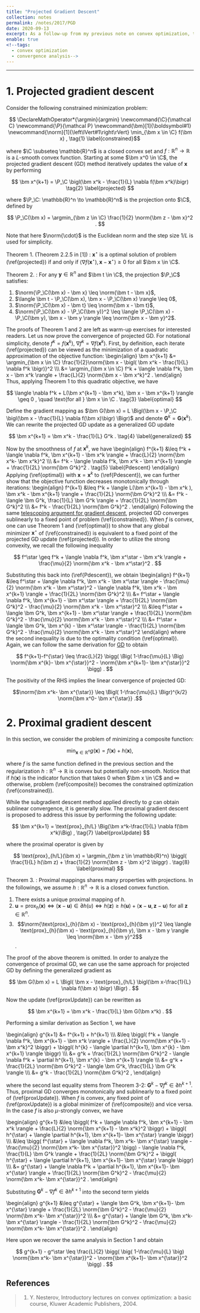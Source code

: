 ```yaml
---
title: "Projected Gradient Descent"
collection: notes
permalink: /notes/2017/PGD
date: 2020-09-13
excerpt: As a follow-up from my previous note on convex optimization, this note studies the so-called projected gradient descent method and its sibling, proximal gradient descent. Using the fundamental inequalities from convex analysis, we shall show that both of the methods enjoy similar convergence properties to gradient descent for unconstrained optimization.
enable: true
<!--tags:
  - convex optimization
  - convergence analysis-->
---
```



---
# 1. Projected gradient descent
Consider the following constrained minimization problem:

$$ \DeclareMathOperator*{\argmin}{argmin} \newcommand{\C}{\mathcal C} \newcommand{\P}{\mathcal P} \newcommand{\bm}[1]{\boldsymbol#1} \newcommand{\norm}[1]{\left\lVert#1\right\rVert} \min_{\bm x \in \C} f(\bm x) , \tag{1} \label{constrained}$$

where $\C \subseteq \mathbb{R}^n$ is a closed convex set and $f: \mathbb{R}^n \to \mathbb{R}$ is a $L$-smooth convex function. Starting at some $\bm x^0 \in \C$, the projected gradient descent (GD) method iteratively updates the value of $\bm x$ by performing

$$ \bm x^{k+1} = \P_\C \bigl(\bm x^k - \frac{1}{L} \nabla f(\bm x^k)\bigr) \tag{2} \label{projected} $$

where $\P_\C: \mathbb{R}^n \to \mathbb{R}^n$ is the projection onto $\C$, defined by

$$ \P_\C(\bm x) = \argmin_{\bm z \in \C} \frac{1}{2} \norm{\bm z - \bm x}^2 . $$

Note that here $\norm{\cdot}$ is the Euclidean norm and the step size $1/L$ is used for simplicity. 

Theorem 1. (Theorem 2.2.5 in [1])
: $\bm x^\star$ is a optimal solution of problem (\ref{projected}) if and only if $\langle \nabla f(\bm x^\star) , \bm x - \bm x^\star \rangle \geq 0$ for all $\bm x \in \C$.

Theorem 2.
: For any $\bm y \in \mathbb{R}^n$ and $\bm t \in \C$, the projection $\P_\C$ satisfies:
1. $\norm{\P_\C(\bm x) - \bm x} \leq \norm{\bm t - \bm x}$,
2. $\langle \bm t - \P_\C(\bm x), \bm x - \P_\C(\bm x) \rangle \leq 0$,
3. $\norm{\P_\C(\bm x) - \bm t} \leq \norm{\bm x - \bm t}$,
4. $\norm{\P_\C(\bm x) - \P_\C(\bm y)}^2 \leq \langle \P_\C(\bm x) - \P_\C(\bm y), \bm x - \bm y \rangle \leq \norm{\bm x - \bm y}^2$.

The proofs of Theorem 1 and 2 are left as warm-up exercises for interested readers. Let us now prove the convergence of projected GD. For notational simplicity, denote $f^k=f(\bm x^k)$, $\nabla f^k=\nabla f(\bm x^k)$. First, by definition, each iterate (\ref{projected}) can be viewed as the minimization of a quadratic approximation of the objective function:
\begin{align} \bm x^{k+1} &= \argmin_{\bm x \in \C} \frac{1}{2}\norm{\bm x - \bigl( \bm x^k - \frac{1}{L} \nabla f^k \bigr)}^2 \\\\\\ 
&= \argmin_{\bm x \in \C} f^k + \langle \nabla f^k, \bm x - \bm x^k \rangle + \frac{L}{2} \norm{\bm x - \bm x^k}^2 .
\end{align}
Thus, applying Theorem 1 to this quadratic objective, we have

$$ \langle \nabla f^k + L(\bm x^{k+1} - \bm x^k), \bm x - \bm x^{k+1} \rangle \geq 0 , \quad \text{for all } \bm x \in \C . \tag{3} \label{optimal} $$ 

Define the gradient mapping as $\bm G(\bm x) = L \Bigl(\bm x - \P_\C \bigl(\bm x - \frac{1}{L} \nabla f(\bm x)\bigr) \Bigr)$ and denote $\bm G^k=\bm G(\bm x^k)$. We can rewrite the projected GD update as a generalized GD update

$$ \bm x^{k+1} = \bm x^k - \frac{1}{L} G^k . \tag{4} \label{generalized} $$

Now by the smoothness of $f$ at $\bm x^k$, we have
\begin{align} f^{k+1} &\leq f^k + \langle \nabla f^k, \bm x^{k+1} - \bm x^k \rangle  + \frac{L}{2} \norm{\bm x^k- \bm x^k}^2 \\\\\\
&= f^k - \langle \nabla f^k, \bm x^k - \bm x^{k+1} \rangle  + \frac{1}{2L} \norm{\bm G^k}^2 . \tag{5} \label{Pdescent} \end{align}
Applying (\ref{optimal}) with $\bm x = \bm x^k$ to (\ref{Pdescent}), we can further show that the objective function decreases monotonically through iterations:
\begin{align} f^{k+1} &\leq f^k + \langle L(\bm x^{k+1} - \bm x^k ), \bm x^k - \bm x^{k+1} \rangle + \frac{1}{2L} \norm{\bm G^k}^2 \\\\\\
&= f^k - \langle \bm G^k, \frac{1}{L} \bm G^k \rangle + \frac{1}{2L} \norm{\bm G^k}^2 \\\\\\
&= f^k - \frac{1}{2L} \norm{\bm G^k}^2 .
\end{align}
Following the same [telescoping argument for gradient descent](https://trungvietvu.github.io/notes/2017/ConvexOptimization), projected GD converges sublinearly to a fixed point of problem (\ref{constrained}). When $f$ is convex, one can use Theorem 1 and (\ref{optimal}) to show that any global minimizer $\bm x^\star$ of (\ref{constrained}) is equivalent to a fixed point of the projected GD update (\ref{projected}). In order to utilize the strong convexity, we recall the following inequality

$$ f^\star \geq f^k + \langle \nabla f^k, \bm x^\star - \bm x^k \rangle + \frac{\mu}{2} \norm{\bm x^k - \bm x^\star}^2 . $$

Substituting this back into (\ref{Pdescent}), we obtain
\begin{align}
f^{k+1} &\leq f^\star + \langle \nabla f^k, \bm x^k - \bm x^\star \rangle - \frac{\mu}{2} \norm{\bm x^k - \bm x^\star}^2 - \langle \nabla f^k, \bm x^k - \bm x^{k+1} \rangle + \frac{1}{2L} \norm{\bm G^k}^2 \\\\\\
&= f^\star + \langle \nabla f^k, \bm x^{k+1} - \bm x^\star \rangle + \frac{1}{2L} \norm{\bm G^k}^2 - \frac{\mu}{2} \norm{\bm x^k - \bm x^\star}^2 \\\\\\
&\leq f^\star + \langle \bm G^k, \bm x^{k+1} - \bm x^\star \rangle + \frac{1}{2L} \norm{\bm G^k}^2 - \frac{\mu}{2} \norm{\bm x^k - \bm x^\star}^2 \\\\\\
&= f^\star + \langle \bm G^k, \bm x^{k} - \bm x^\star \rangle - \frac{1}{2L} \norm{\bm G^k}^2 - \frac{\mu}{2} \norm{\bm x^k - \bm x^\star}^2
\end{align}
where the second inequality is due to the optimality condition (\ref{optimal}). Again, we can follow the same derivation for [GD](https://trungvietvu.github.io/notes/2017/ConvexOptimization) to obtain

$$ f^{k+1}-f^{\star} \leq \frac{L}{2} \bigg( \Big( 1-\frac{\mu}{L} \Big) \norm{\bm x^{k}- \bm x^{\star}}^2 - \norm{\bm x^{k+1}- \bm x^{\star}}^2 \bigg) . $$

The positivity of the RHS implies the linear convergence of projected GD:

$$\norm{\bm x^k- \bm x^{\star}} \leq \Bigl( 1-\frac{\mu}{L} \Bigr)^{k/2} \norm{\bm x^0- \bm x^{\star}} .$$


# 2. Proximal gradient descent
In this section, we consider the problem of minimizing a composite function:

$$\min_{\bm x \in \mathbb{R}^n} g(\bm x) = f(\bm x) + h(\bm x) , \tag{6} \label{composite} $$

where $f$ is the same function defined in the previous section and the regularization $h: \mathbb{R}^n \to \mathbb{R}$ is convex but potentially non-smooth. Notice that if $h(\bm x)$ is the indicator function that takes $0$ when $\bm x \in \C$ and $\infty$ otherwise, problem (\ref{composite}) becomes the constrained optimization (\ref{constrained}). 

While the subgradient descent method applied directly to $g$ can obtain sublinear convergence, it is generally slow. The proximal gradient descent is proposed to address this issue by performing the following update:

$$ \bm x^{k+1} = \text{prox}_{h/L} \Big(\bm x^k-\frac{1}{L} \nabla f(\bm x^k)\Big) , \tag{7} \label{proxUpdate} $$ 

where the proximal operator is given by

$$ \text{prox}_{h/L}(\bm x) = \argmin_{\bm z \in \mathbb{R}^n} \biggl( \frac{1}{L} h(\bm z) + \frac{1}{2} \norm{\bm z - \bm x}^2 \biggr) . \tag{8} \label{proximal} $$

Theorem 3.
: Proximal mappings shares many properties with projections. In the followings, we assume $h: \mathbb{R}^n \to \mathbb{R}$ is a closed convex function.
1. There exists a unique proximal mapping of $h$.
2. $\bm u = \text{prox}_{h}(\bm x) \Leftrightarrow (\bm x - \bm u) \in \partial h(u) \Leftrightarrow h(\bm z) \geq h(\bm u) + \langle \bm x - \bm u, \bm z-\bm u \rangle$ for all $\bm z \in \mathbb{R}^n$.
3. $$\norm{\text{prox}_{h}(\bm x) - \text{prox}_{h}(\bm y)}^2 \leq \langle \text{prox}_{h}(\bm x) - \text{prox}_{h}(\bm y), \bm x - \bm y \rangle \leq \norm{\bm x - \bm y}^2$$.

The proof of the above theorem is omitted. In order to analyze the convergence of proximal GD, we can use the same approach for projected GD by defining the generalized gradient as

$$ \bm G(\bm x) = L \Bigl( \bm x - \text{prox}_{h/L} \bigl(\bm x-\frac{1}{L} \nabla f(\bm x) \bigr) \Bigr) . $$

Now the update (\ref{proxUpdate}) can be rewritten as

$$ \bm x^{k+1} = \bm x^k - \frac{1}{L} \bm G(\bm x^k) . $$

Performing a similar derivation as Section 1, we have

\begin{align}
g^{k+1} &= f^{k+1} + h^{k+1} \\\\\\
&\leq \biggl( f^k + \langle \nabla f^k, \bm x^{k+1} - \bm x^k \rangle + \frac{L}{2} \norm{\bm x^{k+1} - \bm x^k}^2 \biggr) + \biggl( h^{k} - \langle \partial h^{k+1}, \bm x^{k} - \bm x^{k+1} \rangle \biggr) \\\\\\
&= g^k + \frac{1}{2L} \norm{\bm G^k}^2 - \langle \nabla f^k + \partial h^{k+1}, \bm x^{k} - \bm x^{k+1} \rangle \\\\\\
&= g^k + \frac{1}{2L} \norm{\bm G^k}^2 - \langle \bm G^k, \frac{1}{L} \bm G^k \rangle \\\\\\
&= g^k - \frac{1}{2L} \norm{\bm G^k}^2 ,
\end{align}

where the second last equality stems from Theorem 3-2: $\bm G^k-\nabla f^k \in \partial h^{k+1}$. Thus, proximal GD converges monotonically and sublinearly to a fixed point of (\ref{proxUpdate}). When $f$ is convex, any fixed point of (\ref{proxUpdate}) is a global minimizer of (\ref{composite}) and vice versa. In the case $f$ is also $\mu$-strongly convex, we have

\begin{align}
g^{k+1} &\leq \biggl( f^k + \langle \nabla f^k, \bm x^{k+1} - \bm x^k \rangle + \frac{L}{2} \norm{\bm x^{k+1} - \bm x^k}^2 \biggr) + \biggl( h^{\star} + \langle \partial h^{k+1}, \bm x^{k+1}- \bm x^{\star} \rangle \biggr) \\\\\\
&\leq \bigg( f^{\star} + \langle \nabla f^k, \bm x^k- \bm x^{\star} \rangle - \frac{\mu}{2} \norm{\bm x^k- \bm x^{\star}}^2 \bigg) - \langle \nabla f^k, \frac{1}{L} \bm G^k \rangle + \frac{1}{2L} \norm{\bm G^k}^2 + \biggl( h^{\star} + \langle \partial h^{k+1}, \bm x^{k+1}- \bm x^{\star} \rangle \biggr) \\\\\\
&= g^{\star} + \langle \nabla f^k + \partial h^{k+1}, \bm x^{k+1}- \bm x^{\star} \rangle + \frac{1}{2L} \norm{\bm G^k}^2 - \frac{\mu}{2} \norm{\bm x^k- \bm x^{\star}}^2 .
\end{align}

Substituting $\bm G^k-\nabla f^k \in \partial h^{k+1}$ into the second term yields

\begin{align}
g^{k+1} &\leq g^{\star} + \langle \bm G^k, \bm x^{k+1}- \bm x^{\star} \rangle + \frac{1}{2L} \norm{\bm G^k}^2 - \frac{\mu}{2} \norm{\bm x^k- \bm x^{\star}}^2 \\\\\\
&= g^{\star} + \langle \bm G^k, \bm x^k- \bm x^{\star} \rangle - \frac{1}{2L} \norm{\bm G^k}^2 - \frac{\mu}{2} \norm{\bm x^k- \bm x^{\star}}^2 .
\end{align}

Here upon we recover the same analysis in Section 1 and obtain

$$ g^{k+1} - g^\star \leq \frac{L}{2} \bigg( \big( 1-\frac{\mu}{L} \big) \norm{\bm x^k- \bm x^{\star}}^2 - \norm{\bm x^{k+1}- \bm x^{\star}}^2 \bigg) . $$


## References
> 1. Y. Nesterov, Introductory lectures on convex optimization: a basic course, Kluwer Academic Publishers, 2004.

